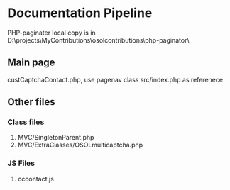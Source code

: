 # Documentation Pipeline
PHP-paginater local copy is in D:\projects\MyContributions\osolcontributions\php-paginator\


## Main page

custCaptchaContact.php, use pagenav class src/index.php as referenece 

## Other files

### Class files

1. MVC/SingletonParent.php
2. MVC/ExtraClasses/OSOLmulticaptcha.php

### JS Files

1. cccontact.js